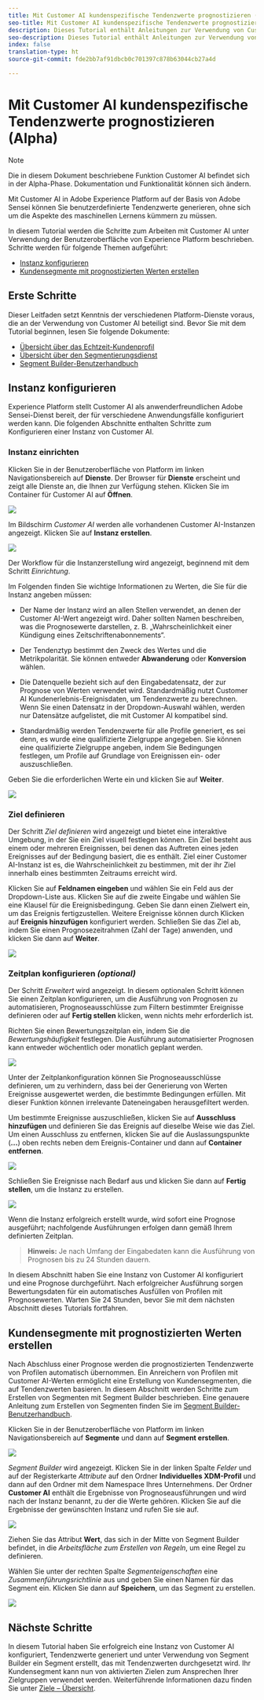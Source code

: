 ```yaml
---
title: Mit Customer AI kundenspezifische Tendenzwerte prognostizieren (Alpha)
seo-title: Mit Customer AI kundenspezifische Tendenzwerte prognostizieren (Alpha)
description: Dieses Tutorial enthält Anleitungen zur Verwendung von Customer AI (Alpha).
seo-description: Dieses Tutorial enthält Anleitungen zur Verwendung von Customer AI (Alpha).
index: false
translation-type: ht
source-git-commit: fde2bb7af91dbcb0c701397c878b63044cb27a4d

---
```



# Mit Customer AI kundenspezifische Tendenzwerte prognostizieren (Alpha)

>[!NOTE]
>Die in diesem Dokument beschriebene Funktion Customer AI befindet sich in der Alpha-Phase. Dokumentation und Funktionalität können sich ändern.

Mit Customer AI in Adobe Experience Platform auf der Basis von Adobe Sensei können Sie benutzerdefinierte Tendenzwerte generieren, ohne sich um die Aspekte des maschinellen Lernens kümmern zu müssen.

In diesem Tutorial werden die Schritte zum Arbeiten mit Customer AI unter Verwendung der Benutzeroberfläche von Experience Platform beschrieben. Schritte werden für folgende Themen aufgeführt:

* [Instanz konfigurieren](#configure-an-instance)
* [Kundensegmente mit prognostizierten Werten erstellen](#create-customer-segments-with-predicted-scores)

## Erste Schritte

Dieser Leitfaden setzt Kenntnis der verschiedenen Platform-Dienste voraus, die an der Verwendung von Customer AI beteiligt sind. Bevor Sie mit dem Tutorial beginnen, lesen Sie folgende Dokumente:

* [Übersicht über das Echtzeit-Kundenprofil](https://www.adobe.io/apis/experienceplatform/home/profile-identity-segmentation/profile-identity-segmentation-services.html#!api-specification/markdown/narrative/technical_overview/unified_profile_architectural_overview/unified_profile_architectural_overview.md)
* [Übersicht über den Segmentierungsdienst](https://www.adobe.io/apis/experienceplatform/home/profile-identity-segmentation/profile-identity-segmentation-services.html#!end-user/markdown/segmentation_overview/segmentation.md)
* [Segment Builder-Benutzerhandbuch](https://www.adobe.io/apis/experienceplatform/home/profile-identity-segmentation/profile-identity-segmentation-services.html#!end-user/markdown/segmentation_overview/segment-builder-guide.md)

## Instanz konfigurieren

Experience Platform stellt Customer AI als anwenderfreundlichen Adobe Sensei-Dienst bereit, der für verschiedene Anwendungsfälle konfiguriert werden kann. Die folgenden Abschnitte enthalten Schritte zum Konfigurieren einer Instanz von Customer AI.

### Instanz einrichten

Klicken Sie in der Benutzeroberfläche von Platform im linken Navigationsbereich auf **Dienste**. Der Browser für **Dienste** erscheint und zeigt alle Dienste an, die Ihnen zur Verfügung stehen. Klicken Sie im Container für Customer AI auf **Öffnen**.

![](./images/service.png)

Im Bildschirm *Customer AI* werden alle vorhandenen Customer AI-Instanzen angezeigt. Klicken Sie auf **Instanz erstellen**.

![](./images/customer_ai.png)

Der Workflow für die Instanzerstellung wird angezeigt, beginnend mit dem Schritt *Einrichtung*.

Im Folgenden finden Sie wichtige Informationen zu Werten, die Sie für die Instanz angeben müssen:

* Der Name der Instanz wird an allen Stellen verwendet, an denen der Customer AI-Wert angezeigt wird. Daher sollten Namen beschreiben, was die Prognosewerte darstellen, z. B. „Wahrscheinlichkeit einer Kündigung eines Zeitschriftenabonnements“.

* Der Tendenztyp bestimmt den Zweck des Wertes und die Metrikpolarität. Sie können entweder **Abwanderung** oder **Konversion** wählen.

* Die Datenquelle bezieht sich auf den Eingabedatensatz, der zur Prognose von Werten verwendet wird. Standardmäßig nutzt Customer AI Kundenerlebnis-Ereignisdaten, um Tendenzwerte zu berechnen. Wenn Sie einen Datensatz in der Dropdown-Auswahl wählen, werden nur Datensätze aufgelistet, die mit Customer AI kompatibel sind.

* Standardmäßig werden Tendenzwerte für alle Profile generiert, es sei denn, es wurde eine qualifizierte Zielgruppe angegeben. Sie können eine qualifizierte Zielgruppe angeben, indem Sie Bedingungen festlegen, um Profile auf Grundlage von Ereignissen ein- oder auszuschließen.

Geben Sie die erforderlichen Werte ein und klicken Sie auf **Weiter**.

![](./images/setup.png)

### Ziel definieren

Der Schritt *Ziel definieren* wird angezeigt und bietet eine interaktive Umgebung, in der Sie ein Ziel visuell festlegen können. Ein Ziel besteht aus einem oder mehreren Ereignissen, bei denen das Auftreten eines jeden Ereignisses auf der Bedingung basiert, die es enthält. Ziel einer Customer AI-Instanz ist es, die Wahrscheinlichkeit zu bestimmen, mit der ihr Ziel innerhalb eines bestimmten Zeitraums erreicht wird.

Klicken Sie auf **Feldnamen eingeben** und wählen Sie ein Feld aus der Dropdown-Liste aus. Klicken Sie auf die zweite Eingabe und wählen Sie eine Klausel für die Ereignisbedingung. Geben Sie dann einen Zielwert ein, um das Ereignis fertigzustellen. Weitere Ereignisse können durch Klicken auf **Ereignis hinzufügen** konfiguriert werden. Schließen Sie das Ziel ab, indem Sie einen Prognosezeitrahmen (Zahl der Tage) anwenden, und klicken Sie dann auf **Weiter**.

![](./images/goal.png)

### Zeitplan konfigurieren *(optional)*

Der Schritt *Erweitert* wird angezeigt. In diesem optionalen Schritt können Sie einen Zeitplan konfigurieren, um die Ausführung von Prognosen zu automatisieren, Prognoseausschlüsse zum Filtern bestimmter Ereignisse definieren oder auf **Fertig stellen** klicken, wenn nichts mehr erforderlich ist.

Richten Sie einen Bewertungszeitplan ein, indem Sie die *Bewertungshäufigkeit* festlegen. Die Ausführung automatisierter Prognosen kann entweder wöchentlich oder monatlich geplant werden.

![](./images/schedule.png)

Unter der Zeitplankonfiguration können Sie Prognoseausschlüsse definieren, um zu verhindern, dass bei der Generierung von Werten Ereignisse ausgewertet werden, die bestimmte Bedingungen erfüllen. Mit dieser Funktion können irrelevante Dateneingaben herausgefiltert werden.

Um bestimmte Ereignisse auszuschließen, klicken Sie auf **Ausschluss hinzufügen** und definieren Sie das Ereignis auf dieselbe Weise wie das Ziel. Um einen Ausschluss zu entfernen, klicken Sie auf die Auslassungspunkte (**...**) oben rechts neben dem Ereignis-Container und dann auf **Container entfernen**.

![](./images/exclusion.png)

Schließen Sie Ereignisse nach Bedarf aus und klicken Sie dann auf **Fertig stellen**, um die Instanz zu erstellen.

![](./images/advanced.png)

Wenn die Instanz erfolgreich erstellt wurde, wird sofort eine Prognose ausgeführt; nachfolgende Ausführungen erfolgen dann gemäß Ihrem definierten Zeitplan.

>   **Hinweis:** Je nach Umfang der Eingabedaten kann die Ausführung von Prognosen bis zu 24 Stunden dauern.

In diesem Abschnitt haben Sie eine Instanz von Customer AI konfiguriert und eine Prognose durchgeführt. Nach erfolgreicher Ausführung sorgen Bewertungsdaten für ein automatisches Ausfüllen von Profilen mit Prognosewerten. Warten Sie 24 Stunden, bevor Sie mit dem nächsten Abschnitt dieses Tutorials fortfahren.

## Kundensegmente mit prognostizierten Werten erstellen

Nach Abschluss einer Prognose werden die prognostizierten Tendenzwerte von Profilen automatisch übernommen. Ein Anreichern von Profilen mit Customer AI-Werten ermöglicht eine Erstellung von Kundensegmenten, die auf Tendenzwerten basieren. In diesem Abschnitt werden Schritte zum Erstellen von Segmenten mit Segment Builder beschrieben. Eine genauere Anleitung zum Erstellen von Segmenten finden Sie im [Segment Builder-Benutzerhandbuch](https://www.adobe.io/apis/experienceplatform/home/profile-identity-segmentation/profile-identity-segmentation-services.html#!end-user/markdown/segmentation_overview/segment-builder-guide.md).

Klicken Sie in der Benutzeroberfläche von Platform im linken Navigationsbereich auf **Segmente** und dann auf **Segment erstellen**.

![](./images/segments.png)

*Segment Builder* wird angezeigt. Klicken Sie in der linken Spalte *Felder* und auf der Registerkarte *Attribute* auf den Ordner **Individuelles XDM-Profil** und dann auf den Ordner mit dem Namespace Ihres Unternehmens. Der Ordner **Customer AI** enthält die Ergebnisse von Prognoseausführungen und wird nach der Instanz benannt, zu der die Werte gehören. Klicken Sie auf die Ergebnisse der gewünschten Instanz und rufen Sie sie auf.

![](./images/results.png)

Ziehen Sie das Attribut **Wert**, das sich in der Mitte von Segment Builder befindet, in die *Arbeitsfläche zum Erstellen von Regeln*, um eine Regel zu definieren.

Wählen Sie unter der rechten Spalte *Segmenteigenschaften* eine *Zusammenführungsrichtlinie* aus und geben Sie einen Namen für das Segment ein. Klicken Sie dann auf **Speichern**, um das Segment zu erstellen.

![](./images/properties.png)

## Nächste Schritte

In diesem Tutorial haben Sie erfolgreich eine Instanz von Customer AI konfiguriert, Tendenzwerte generiert und unter Verwendung von Segment Builder ein Segment erstellt, das mit Tendenzwerten durchgesetzt wird. Ihr Kundensegment kann nun von aktivierten Zielen zum Ansprechen Ihrer Zielgruppen verwendet werden. Weiterführende Informationen dazu finden Sie unter [Ziele – Übersicht](../destinations/destinations-overview.md).

